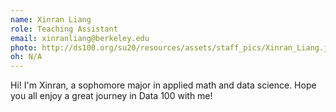 ```yaml
---
name: Xinran Liang
role: Teaching Assistant
email: xinranliang@berkeley.edu
photo: http://ds100.org/su20/resources/assets/staff_pics/Xinran_Liang.jpg
oh: N/A
---
```


Hi! I'm Xinran, a sophomore major in applied math and data science. Hope you all enjoy a great journey in Data 100 with me!